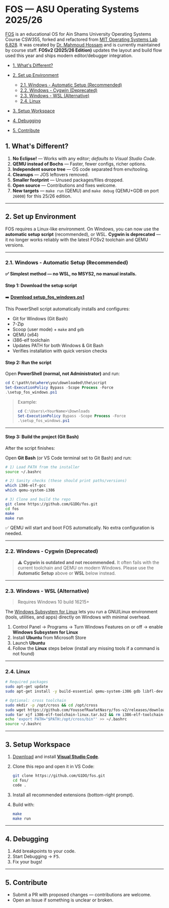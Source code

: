 # FOS — ASU Operating Systems 2025/26

[FOS][fos-v1] is an educational OS for Ain Shams University Operating Systems Course CSW355, forked and refactored from [MIT Operating Systems Lab 6.828][mit-6.828]. It was created by [Dr. Mahmoud Hossam][dr-m-h] and is currently maintained by course staff.
**FOSv2 (2025/26 Edition)** updates the layout and build flow used this year and ships modern editor/debugger integration.

[fos-v1]: https://github.com/mahossam/FOS-Ain-Shams-University-Educational-OS
[dr-m-h]: https://github.com/mahossam/
[mit-6.828]: http://ocw.mit.edu/courses/electrical-engineering-and-computer-science/6-828-operating-system-engineering-fall-2012/

<!-- TOC depthFrom:2 -->

* [1. What's Different?](#1-whats-different)
* [2. Set up Environment](#2-set-up-environment)

  * [2.1. Windows - Automatic Setup (Recommended)](#21-windows---automatic-setup-recommended)
  * [2.2. Windows - Cygwin (Deprecated)](#22-windows---cygwin-deprecated)
  * [2.3. Windows - WSL (Alternative)](#23-windows---wsl-alternative)
  * [2.4. Linux](#24-linux)
* [3. Setup Workspace](#3-setup-workspace)
* [4. Debugging](#4-debugging)
* [5. Contribute](#5-contribute)

<!-- /TOC -->

## 1. What's Different?

1. **No Eclipse!** — Works with any editor; *defaults to Visual Studio Code*.
2. **QEMU instead of Bochs** — Faster, fewer configs, richer options.
3. **Independent source tree** — OS code separated from env/tooling.
4. **Cleanups** — JOS leftovers removed.
5. **Smaller footprint** — Unused packages/files dropped.
6. **Open source** — Contributions and fixes welcome.
7. **New targets** — `make run` (QEMU) and `make debug` (QEMU+GDB on port `26000`) for this 25/26 edition.

---

## 2. Set up Environment

FOS requires a Linux-like environment. On Windows, you can now use the **automatic setup script** (recommended), or WSL.
**Cygwin is deprecated** — it no longer works reliably with the latest FOSv2 toolchain and QEMU versions.

---

### 2.1. Windows - Automatic Setup (Recommended)

**✅ Simplest method — no WSL, no MSYS2, no manual installs.**

#### Step 1: Download the setup script

➡️ **[Download setup_fos_windows.ps1](https://raw.githubusercontent.com/G1DO/fos/main/scripts/windows/setup_fos_windows.ps1)**

This PowerShell script automatically installs and configures:

* Git for Windows (Git Bash)
* 7-Zip
* Scoop (user mode) + `make` and `gdb`
* QEMU (x64)
* i386-elf toolchain
* Updates PATH for both Windows & Git Bash
* Verifies installation with quick version checks

#### Step 2: Run the script

Open **PowerShell (normal, not Administrator)** and run:

```powershell
cd C:\path\to\where\you\downloaded\the\script
Set-ExecutionPolicy Bypass -Scope Process -Force
.\setup_fos_windows.ps1
```

> Example:
>
> ```powershell
> cd C:\Users\<YourName>\Downloads
> Set-ExecutionPolicy Bypass -Scope Process -Force
> .\setup_fos_windows.ps1
> ```

---

#### Step 3: Build the project (Git Bash)

After the script finishes:

Open **Git Bash** (or VS Code terminal set to Git Bash) and run:

```bash
# 1) Load PATH from the installer
source ~/.bashrc

# 2) Sanity checks (these should print paths/versions)
which i386-elf-gcc
which qemu-system-i386

# 3) Clone and build the repo
git clone https://github.com/G1DO/fos.git
cd fos
make
make run
```

✅ QEMU will start and boot FOS automatically.
No extra configuration is needed.

---

### 2.2. Windows - Cygwin (Deprecated)

> ⚠️ **Cygwin is outdated and not recommended.**
> It often fails with the current toolchain and QEMU on modern Windows.
> Please use the **Automatic Setup** above or **WSL** below instead.

---

### 2.3. Windows - WSL (Alternative)

> Requires Windows 10 build 16215+

The [Windows Subsystem for Linux][wsl] lets you run a GNU/Linux environment (tools, utilities, and apps) directly on Windows with minimal overhead.

1. Control Panel → Programs → Turn Windows Features on or off → enable **Windows Subsystem for Linux**
2. Install **Ubuntu** from Microsoft Store
3. Launch **Ubuntu**
4. Follow the **Linux** steps below (install any missing tools if a command is not found)

[wsl]: https://docs.microsoft.com/en-us/windows/wsl/about

---

### 2.4. Linux

```bash
# Required packages
sudo apt-get update
sudo apt-get install -y build-essential qemu-system-i386 gdb libfl-dev

# Optional: cross toolchain
sudo mkdir -p /opt/cross && cd /opt/cross
sudo wget https://github.com/YoussefRaafatNasry/fos-v2/releases/download/toolchain/i386-elf-toolchain-linux.tar.bz2
sudo tar xjf i386-elf-toolchain-linux.tar.bz2 && rm i386-elf-toolchain-linux.tar.bz2
echo 'export PATH="$PATH:/opt/cross/bin"' >> ~/.bashrc
source ~/.bashrc
```

---

## 3. Setup Workspace

1. [Download][dl-vscode] and install [**Visual Studio Code**][vscode].

2. Clone this repo and open it in VS Code:

   ```bash
   git clone https://github.com/G1DO/fos.git
   cd fos/
   code .
   ```

3. Install all recommended extensions (bottom-right prompt).

4. Build with:

   ```bash
   make
   make run
   ```

[vscode]: https://code.visualstudio.com/
[dl-vscode]: https://code.visualstudio.com/

---

## 4. Debugging

1. Add breakpoints to your code.
2. Start Debugging → <kbd>F5</kbd>.
3. Fix your bugs!

---

## 5. Contribute

* Submit a PR with proposed changes — contributions are welcome.
* Open an Issue if something is unclear or broken.


